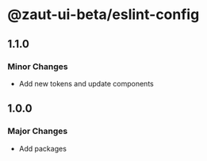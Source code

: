 # @zaut-ui-beta/eslint-config

## 1.1.0

### Minor Changes

- Add new tokens and update components

## 1.0.0

### Major Changes

- Add packages
